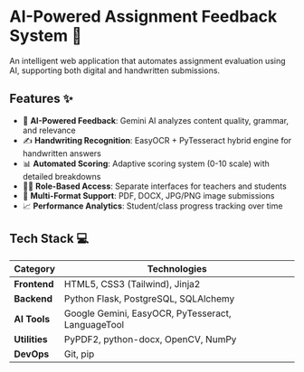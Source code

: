 # AI-Powered Assignment Feedback System 🚀

An intelligent web application that automates assignment evaluation using AI, supporting both digital and handwritten submissions.


## Features ✨

- 📝 **AI-Powered Feedback**: Gemini AI analyzes content quality, grammar, and relevance
- ✍️ **Handwriting Recognition**: EasyOCR + PyTesseract hybrid engine for handwritten answers
- 📊 **Automated Scoring**: Adaptive scoring system (0-10 scale) with detailed breakdowns
- 👩🏫 **Role-Based Access**: Separate interfaces for teachers and students
- 📁 **Multi-Format Support**: PDF, DOCX, JPG/PNG image submissions
- 📈 **Performance Analytics**: Student/class progress tracking over time

## Tech Stack 💻

| Category       | Technologies                                                                 |
|----------------|------------------------------------------------------------------------------|
| **Frontend**   | HTML5, CSS3 (Tailwind), Jinja2                                               |
| **Backend**    | Python Flask, PostgreSQL, SQLAlchemy                                         |
| **AI Tools**   | Google Gemini, EasyOCR, PyTesseract, LanguageTool                            |
| **Utilities**  | PyPDF2, python-docx, OpenCV, NumPy                                           |
| **DevOps**     | Git, pip                                             |

